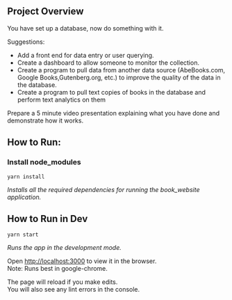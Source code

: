 ## Project Overview
You have set up a database, now do something with it. 

Suggestions:
- Add a front end for data entry or user querying.
- Create a dashboard to allow someone to monitor the collection.
- Create a program to pull data from another data source (AbeBooks.com, Google Books,Gutenberg.org, etc.) to improve the quality of the data in the database.
- Create a program to pull text copies of books in the database and perform text analytics on them

Prepare a 5 minute video presentation explaining what you have done and demonstrate how it works.  


## How to Run:
### Install node_modules

`yarn install`

*Installs all the required dependencies for running the book_website application.*

## How to Run in Dev

`yarn start`

*Runs the app in the development mode.<br />*

Open [http://localhost:3000](http://localhost:3000) to view it in the browser.<br />
Note: Runs best in google-chrome.

The page will reload if you make edits.<br />
You will also see any lint errors in the console.
